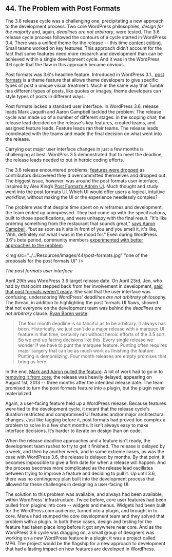 ## 44. The Problem with Post Formats

The 3.6 release cycle was a challenging one, precipitating a new approach to the development process. Two core WordPress philosophies, _design for the majority_ and, again, _deadlines are not arbitrary_, were tested. The 3.6 release cycle process followed the contours of a cycle started in WordPress 3.4. There was a unified theme for the release -- this time [content editing](https://make.wordpress.org/core/2012/12/19/wordpress-3-6-cycle/). Small teams worked on key features. This approach didn’t account for the fact that some features need more research and development than can be achieved within a single development cycle. And it was in the WordPress 3.6 cycle that the flaw in this approach became obvious.

Post formats was 3.6's headline feature. Introduced in WordPress 3.1., [post formats](http://codex.wordpress.org/Post_Formats) is a theme feature that allows theme developers to give specific types of post a unique visual treatment. Much in the same way that Tumblr has different types of posts, like quotes or images, theme developers can style types of posts in different ways.	

Post formats lacked a standard user interface. In WordPress 3.6, release leads Mark Jaquith and Aaron Campbell tackled the problem. The release cycle was made up of a number of different stages: in the scoping chat, the release lead decided on the release's key features, created teams, and assigned feature leads. Feature leads ran their teams. The release leads coordinated with the teams and made the final decision on what went into the release.

Carrying out major user interface changes in just a few months is challenging at best. WordPrss 3.5 demonstrated that to meet the deadline, the release leads needed to put in heroic coding efforts.

The 3.6 release encountered problems; [features were dropped](http://make.wordpress.org/core/2013/02/19/dropping-editorial-flow/) as contributors discovered they'd overcommitted themselves and dropped out. The biggest issue, however, was around the post formats user interface, inspired by  Alex King’s [Post Format’s Admin UI](http://alexking.org/blog/2011/10/25/wordpress-post-formats-admin-ui). Much thought and study went into the post formats UI. Which UI would offer users a logical, intuitive workflow, without making the UI or the experience needlessly complex?

The problem was that despite time spent on wireframes and development, the team ended up unimpressed. They had come up with the specifications, built to those specifications, and were unhappy with the final result. “It's like ordering something from the restaurant that sounds great,” [says Aaron Campbell](http://archive.wordpress.org/interviews/2014_06_05_Campbell.html#L71), “but as soon as it sits in front of you and you smell it, it's like, "Ahh, definitely not what I was in the mood for." Even during WordPress 3.6's beta period, community members [experimented with better approaches to the problem](http://ran.ge/2013/04/11/re-thinking-wordpress-post-format-ui-an-exercise/).	

<img src="../../Resources/images/44/post-formats.jpg" "one of the proposals for the post formats UI" />

*The post formats user interface*

April 29th was WordPress 3.6 target release date. On April 23rd, Jen, who had by that point stepped back from her involvement in development, [said that post formats weren't ready](http://make.wordpress.org/core/2013/04/23/post-formats-schedules-and-philosophy/). She said that the user interface was confusing, underscoring WordPress' _deadlines are not arbitrary_ philosophy. The thread, in addition to highlighting the post formats UI flaws, showed that not everyone on the development team was behind the _deadlines are not arbitrary_ clause. [Ryan Boren wrote](http://make.wordpress.org/core/2013/04/23/post-formats-schedules-and-philosophy/#comment-8523):

> The four month deadline is so fanciful as to be arbitrary. It always has been. Historically, we just can’t do a major release with a marquee UI feature in that time, certainly not without heroic efforts of the 3.5 sort. So we end up facing decisions like this. Every single release we wonder if we have to punt the marquee feature. Punting often requires major surgery that can be as much work as finishing the feature. Punting is demoralizing. Four month releases are empty promises that bring us here.	

In the end, [Mark and Aaron pulled the feature](http://make.wordpress.org/core/2013/05/29/post-formats-ui-is-exiting-core-will-live-as-a-plugin/). A lot of work had to go in to [removing it from core](https://core.trac.wordpress.org/ticket/24452); the release was heavily delayed, appearing on August 1st, 2013 -- three months after the intended release date. The team promised to turn the post formats feature into a plugin, but the plugin never materialized. 

Again, a user-facing feature held up a WordPress release. Because features were tied to the development cycle, it meant that the release cycle's duration restricted and compromised UI features and/or major architectural changes. Just like tagging before it, post formats had proved too complex a problem to solve in a few short months. It isn’t always easy to make interface decisions. It’s harder to iterate on design than on code. 

When the release deadline approaches and a feature isn't ready, the development team rushes to try to get it finished. The release is delayed by a week, and then by another week, and in some extreme cases, as was the case with WordPress 3.6, the release is delayed by months. By that point, it becomes impossible to give a firm date for when a release will happen. And the process becomes more complicated as the release lead oscillates between trying to improve a feature and deciding to pull it. Up until 3.6, there was no contingency plan built into the development process that allowed for these challenges in designing a user-facing UI. 

The solution to this problem was available, and always had been available, within WordPress’ infrastructure. Twice before, core user features had been pulled from plugins into core -- widgets and menus. Widgets had been built for the WordPress.com audience, turned into a plugin, and brought in to core. Menus had stumped the core development team and they solved that problem with a plugin. In both these cases, design and testing for the feature had taken place long before it got anywhere near core. And as the WordPress 3.6 cycle was dragging on, a small group of designers was working on a new WordPress feature in a plugin: it was a project called MP6. The project would be the flagship for a new approach to development that had a lasting impact on how features are developed in WordPress.

